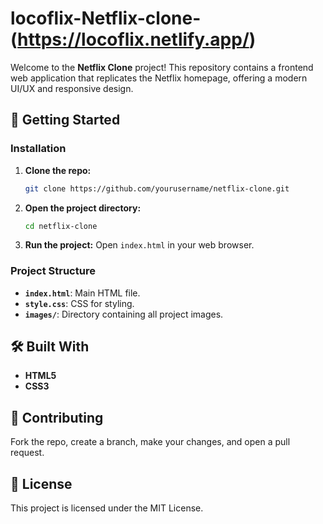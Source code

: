 # locoflix-Netflix-clone-(https://locoflix.netlify.app/)

Welcome to the **Netflix Clone** project! This repository contains a frontend web application that replicates the Netflix homepage, offering a modern UI/UX and responsive design.

## 🚀 Getting Started

### Installation

1. **Clone the repo:**
   ```bash
   git clone https://github.com/yourusername/netflix-clone.git
   ```
2. **Open the project directory:**
   ```bash
   cd netflix-clone
   ```
3. **Run the project:** Open `index.html` in your web browser.

### Project Structure

- **`index.html`**: Main HTML file.
- **`style.css`**: CSS for styling.
- **`images/`**: Directory containing all project images.

## 🛠️ Built With

- **HTML5**
- **CSS3**

## 🤝 Contributing

Fork the repo, create a branch, make your changes, and open a pull request.

## 📜 License

This project is licensed under the MIT License.
